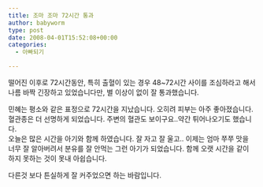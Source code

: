```yaml
---
title: 조마 조마 72시간 통과
author: babyworm
type: post
date: 2008-04-01T15:52:08+00:00
categories:
  - 아빠되기

---
```

떨어진 이후로 72시간동안, 특히 출혈이 있는 경우 48~72시간 사이를 조심하라고 해서 나름 바짝 긴장하고 있었습니다만, 별 이상이 없이 잘 통과했습니다.

민혜는 평소와 같은 표정으로 72시간을 지났습니다. 오히려 피부는 아주 좋아졌습니다. 혈관종은 더 선명하게 되었습니다. 주변의 혈관도 보이구요..약간 튀어나오기도 했습니다.  
오늘은 많은 시간을 아기와 함께 하였습니다. 잘 자고 잘 울고.. 이제는 엄마 쭈쭈 맛을 너무 잘 알아버려서 분유를 잘 안먹는 그런 아기가 되었습니다. 함께 오랫 시간을 같이 하지 못하는 것이 못내 아쉽습니다.

다른것 보다 튼실하게 잘 커주었으면 하는 바람입니다.